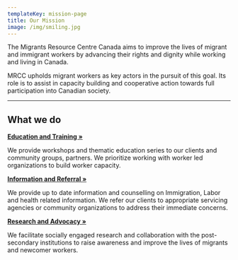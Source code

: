 ```yaml
---
templateKey: mission-page
title: Our Mission
image: /img/smiling.jpg
---
```


<!-- ![](/img/board-of-directors-_2019_2020.jpg) -->

The Migrants Resource Centre Canada aims to improve the lives of migrant and immigrant workers by advancing their rights and dignity while working and living in Canada.

MRCC upholds migrant workers as key actors in the pursuit of this goal. Its role is to assist in capacity building and cooperative action towards full participation into Canadian society.

---

## **What we do**

[**Education and Training »**](/programs/education-and-training)

We provide workshops and thematic education series to our clients and community groups, partners. We prioritize working with worker led organizations to build worker capacity.

[**Information and Referral »**](/programs/information-and-referral)

We provide up to date information and counselling on Immigration, Labor and health related information. We refer our clients to appropriate servicing agencies or community organizations to address their immediate concerns.

[**Research and Advocacy »**](/programs/research-and-advocacy)

We facilitate socially engaged research and collaboration with the post-secondary institutions to raise awareness and improve the lives of migrants and newcomer workers.
